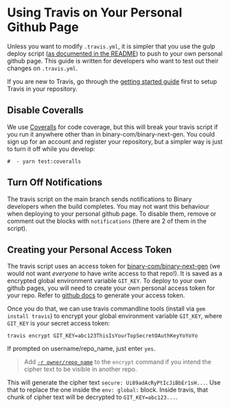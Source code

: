 # Using Travis on Your Personal Github Page

Unless you want to modify `.travis.yml`, it is simpler that you use the gulp deploy script ([as documented in the README](../README.md##deploy-to-your-personal-github-pages)) to push to your own personal github page. This guide is written for developers who want to test out their changes on `.travis.yml`.

If you are new to Travis, go through the [getting started guide](https://docs.travis-ci.com/user/getting-started/) first to setup Travis in your repository.

## Disable Coveralls

We use [Coveralls](https://coveralls.io/) for code coverage, but this will break your travis script if you run it anywhere other than in binary-com/binary-next-gen. You could sign up for an account and register your repository, but a simpler way is just to turn it off while you develop:

```
#  - yarn test:coveralls
```

## Turn Off Notifications

The travis script on the main branch sends notifications to Binary developers when the build completes. You may not want this behaviour when deploying to your personal github page. To disable them, remove or comment out the blocks with `notifications` (there are 2 of them in the script).

## Creating your Personal Access Token

The travis script uses an access token for [binary-com/binary-next-gen](https://github.com/binary-com/binary-next-gen) (we would not want *everyone* to have write access to that repo!). It is saved as a encrypted global environment variable `GIT_KEY`. To deploy to your own github pages, you will need to create your own personal access token for your repo. Refer to [github docs](https://help.github.com/articles/creating-a-personal-access-token-for-the-command-line/#creating-a-token) to generate your access token.

Once you do that, we can use travis commandline tools (install via `gem install travis`) to encrypt your global environment variable `GIT_KEY`, where `GIT_KEY` is your secret access token:

```
travis encrypt GIT_KEY=abc123ThisIsYourTopSecretOAuthKeyYoYoYo
```

If prompted on username/repo_name, just enter `yes`. 

> Add [`-r owner/repo_name`](https://docs.travis-ci.com/user/encryption-keys/#Usage) to the `encrypt` command if you intend the cipher text to be visible in another repo. 

This will generate the cipher text `secure: Ui89adAcRyPtIcJiBbEr1sH...`. Use that to replace the one inside the `env: global:` block. Inside travis, that chunk of cipher text will be decrypted to `GIT_KEY=abc123...`.